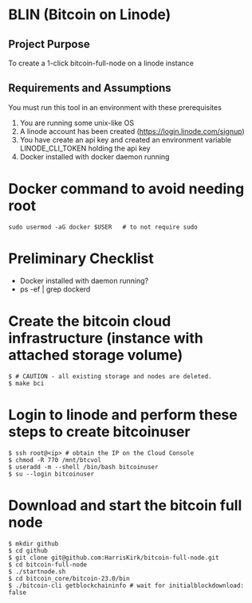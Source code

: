 # BLIN (Bitcoin on Linode)

## Project Purpose 
To create a 1-click bitcoin-full-node on a linode instance

## Requirements and Assumptions
You must run this tool in an environment with these prerequisites

1. You are running some unix-like OS
1. A linode account has been created (https://login.linode.com/signup)
1. You have create an api key and created an environment variable LINODE_CLI_TOKEN holding the api key
1. Docker installed with docker daemon running

# Docker command to avoid needing root
```
sudo usermod -aG docker $USER   # to not require sudo
```

# Preliminary Checklist
* Docker installed with daemon running?
* ps -ef | grep dockerd

# Create the bitcoin cloud infrastructure (instance with attached storage volume)
```
$ # CAUTION - all existing storage and nodes are deleted.
$ make bci
```

# Login to linode and perform these steps to create bitcoinuser
```
$ ssh root@<ip> # obtain the IP on the Cloud Console
$ chmod -R 770 /mnt/btcvol
$ useradd -m --shell /bin/bash bitcoinuser
$ su --login bitcoinuser
```

# Download and start the bitcoin full node
```
$ mkdir github
$ cd github
$ git clone git@github.com:HarrisKirk/bitcoin-full-node.git
$ cd bitcoin-full-node
$ ./startnode.sh  
$ cd bitcoin_core/bitcoin-23.0/bin
$ ./bitcoin-cli getblockchaininfo # wait for initialblockdownload: false
```








